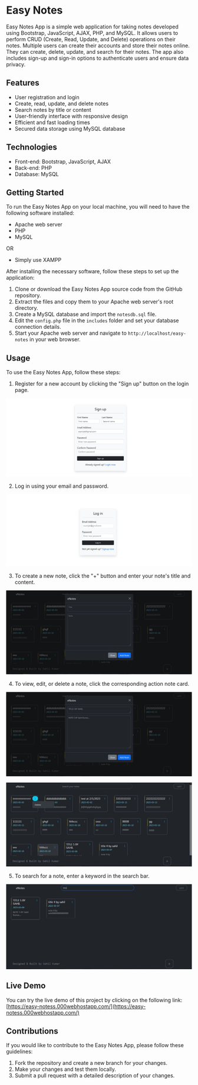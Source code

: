 

# Easy Notes

Easy Notes App is a simple web application for taking notes developed using Bootstrap, JavaScript, AJAX, PHP, and MySQL. It allows users to perform CRUD (Create, Read, Update, and Delete) operations on their notes. Multiple users can create their accounts and store their notes online. They can create, delete, update, and search for their notes. The app also includes sign-up and sign-in options to authenticate users and ensure data privacy.

## Features

- User registration and login
- Create, read, update, and delete notes
- Search notes by title or content
- User-friendly interface with responsive design
- Efficient and fast loading times
- Secured data storage using MySQL database

## Technologies

- Front-end: Bootstrap, JavaScript, AJAX
- Back-end: PHP
- Database: MySQL

## Getting Started

To run the Easy Notes App on your local machine, you will need to have the following software installed:

- Apache web server
- PHP
- MySQL

OR

- Simply use XAMPP

After installing the necessary software, follow these steps to set up the application:

1. Clone or download the Easy Notes App source code from the GitHub repository.
2. Extract the files and copy them to your Apache web server's root directory.
3. Create a MySQL database and import the `notesdb.sql` file.
4. Edit the `config.php` file in the `includes` folder and set your database connection details.
5. Start your Apache web server and navigate to `http://localhost/easy-notes` in your web browser.

## Usage

To use the Easy Notes App, follow these steps:

1. Register for a new account by clicking the "Sign up" button on the login page.

![Sign up](screenshot/Sign_up.JPG)

2. Log in using your email and password.

![Login](screenshot/Log_in.JPG)

3. To create a new note, click the "+" button and enter your note's title and content.

![New note](screenshot/New_note.JPG)

4. To view, edit, or delete a note, click the corresponding action note card.

![Edit note](screenshot/Edit_note.JPG)

![Delete note](screenshot/Delete_note.JPG)

5. To search for a note, enter a keyword in the search bar.

![Search note](screenshot/Search_note.JPG)

## Live Demo

You can try the live demo of this project by clicking on the following link: [https://easy-notess.000webhostapp.com/](https://easy-notess.000webhostapp.com/)

## Contributions

If you would like to contribute to the Easy Notes App, please follow these guidelines:

1. Fork the repository and create a new branch for your changes.
2. Make your changes and test them locally.
3. Submit a pull request with a detailed description of your changes.
